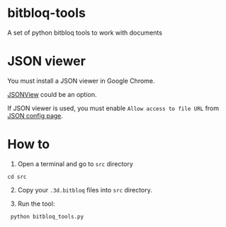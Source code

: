 # bitbloq-tools
A set of python bitbloq tools to work with documents

# JSON viewer
You must install a JSON viewer in Google Chrome.

[JSONView](https://chrome.google.com/webstore/detail/jsonview/chklaanhfefbnpoihckbnefhakgolnmc) could be an option.

If JSON viewer is used, you must enable `Allow access to file URL` from [JSON config page](chrome://extensions/?id=chklaanhfefbnpoihckbnefhakgolnmc).

# How to
1. Open a terminal and go to `src` directory

```
cd src
```

2. Copy your `.3d.bitbloq` files into `src` directory.

3. Run the tool:

```
 python bitbloq_tools.py
```
